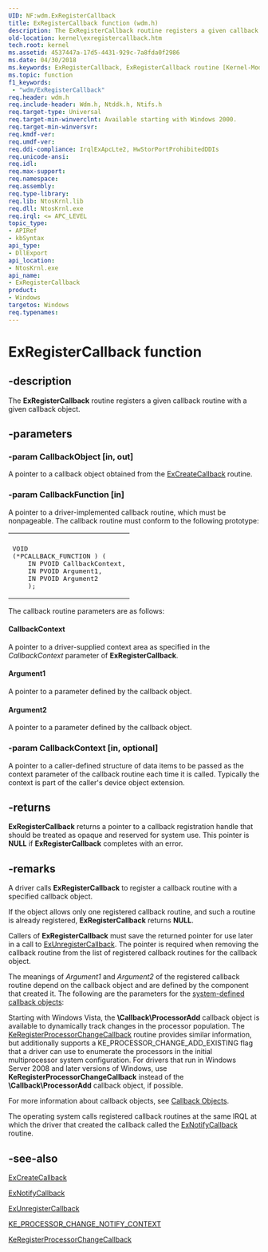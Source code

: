 ```yaml
---
UID: NF:wdm.ExRegisterCallback
title: ExRegisterCallback function (wdm.h)
description: The ExRegisterCallback routine registers a given callback routine with a given callback object.
old-location: kernel\exregistercallback.htm
tech.root: kernel
ms.assetid: 4537447a-17d5-4431-929c-7a8fda0f2986
ms.date: 04/30/2018
ms.keywords: ExRegisterCallback, ExRegisterCallback routine [Kernel-Mode Driver Architecture], k102_db841434-fe00-448d-b5bb-2c35d1ad0ec4.xml, kernel.exregistercallback, wdm/ExRegisterCallback
ms.topic: function
f1_keywords:
 - "wdm/ExRegisterCallback"
req.header: wdm.h
req.include-header: Wdm.h, Ntddk.h, Ntifs.h
req.target-type: Universal
req.target-min-winverclnt: Available starting with Windows 2000.
req.target-min-winversvr: 
req.kmdf-ver: 
req.umdf-ver: 
req.ddi-compliance: IrqlExApcLte2, HwStorPortProhibitedDDIs
req.unicode-ansi: 
req.idl: 
req.max-support: 
req.namespace: 
req.assembly: 
req.type-library: 
req.lib: NtosKrnl.lib
req.dll: NtosKrnl.exe
req.irql: <= APC_LEVEL
topic_type:
- APIRef
- kbSyntax
api_type:
- DllExport
api_location:
- NtosKrnl.exe
api_name:
- ExRegisterCallback
product:
- Windows
targetos: Windows
req.typenames: 
---
```


# ExRegisterCallback function


## -description


The <b>ExRegisterCallback</b> routine registers a given callback routine with a given callback object.


## -parameters




### -param CallbackObject [in, out]

A pointer to a callback object obtained from the <a href="https://docs.microsoft.com/windows-hardware/drivers/ddi/content/wdm/nf-wdm-excreatecallback">ExCreateCallback</a> routine.


### -param CallbackFunction [in]

A pointer to a driver-implemented callback routine, which must be nonpageable. The callback routine must conform to the following prototype:

<div class="code"><span codelanguage=""><table>
<tr>
<th></th>
</tr>
<tr>
<td>
<pre>VOID
(*PCALLBACK_FUNCTION ) (
    IN PVOID CallbackContext,
    IN PVOID Argument1,
    IN PVOID Argument2
    );</pre>
</td>
</tr>
</table></span></div>
The callback routine parameters are as follows:





#### CallbackContext

A pointer to a driver-supplied context area as specified in the <i>CallbackContext</i> parameter of <b>ExRegisterCallback</b>.



#### Argument1

A pointer to a parameter defined by the callback object.



#### Argument2

A pointer to a parameter defined by the callback object.


### -param CallbackContext [in, optional]

A pointer to a caller-defined structure of data items to be passed as the context parameter of the callback routine each time it is called. Typically the context is part of the caller's device object extension.


## -returns



<b>ExRegisterCallback</b> returns a pointer to a callback registration handle that should be treated as opaque and reserved for system use. This pointer is <b>NULL</b> if <b>ExRegisterCallback</b> completes with an error.




## -remarks



A driver calls <b>ExRegisterCallback</b> to register a callback routine with a specified callback object.

If the object allows only one registered callback routine, and such a routine is already registered, <b>ExRegisterCallback</b> returns <b>NULL</b>.

Callers of <b>ExRegisterCallback</b> must save the returned pointer for use later in a call to <a href="https://docs.microsoft.com/windows-hardware/drivers/ddi/content/wdm/nf-wdm-exunregistercallback">ExUnregisterCallback</a>. The pointer is required when removing the callback routine from the list of registered callback routines for the callback object.

The meanings of <i>Argument1</i> and <i>Argument2</i> of the registered callback routine depend on the callback object and are defined by the component that created it. The following are the parameters for the <a href="https://docs.microsoft.com/windows-hardware/drivers/kernel/using-a-system-defined-callback-object">system-defined callback objects</a>:



Starting with Windows Vista, the <b>\Callback\ProcessorAdd</b> callback object is available to dynamically track changes in the processor population. The <a href="https://docs.microsoft.com/windows-hardware/drivers/ddi/content/wdm/nf-wdm-keregisterprocessorchangecallback">KeRegisterProcessorChangeCallback</a> routine provides similar information, but additionally supports a KE_PROCESSOR_CHANGE_ADD_EXISTING flag that a driver can use to enumerate the processors in the initial multiprocessor system configuration. For drivers that run in Windows Server 2008 and later versions of Windows, use <b>KeRegisterProcessorChangeCallback</b> instead of the <b>\Callback\ProcessorAdd</b> callback object, if possible.

For more information about callback objects, see <a href="https://docs.microsoft.com/windows-hardware/drivers/kernel/callback-objects">Callback Objects</a>.

The operating system calls registered callback routines at the same IRQL at which the driver that created the callback called the <a href="https://docs.microsoft.com/windows-hardware/drivers/ddi/content/wdm/nf-wdm-exnotifycallback">ExNotifyCallback</a> routine.




## -see-also




<a href="https://docs.microsoft.com/windows-hardware/drivers/ddi/content/wdm/nf-wdm-excreatecallback">ExCreateCallback</a>



<a href="https://docs.microsoft.com/windows-hardware/drivers/ddi/content/wdm/nf-wdm-exnotifycallback">ExNotifyCallback</a>



<a href="https://docs.microsoft.com/windows-hardware/drivers/ddi/content/wdm/nf-wdm-exunregistercallback">ExUnregisterCallback</a>



<a href="https://docs.microsoft.com/windows-hardware/drivers/ddi/content/wdm/ns-wdm-_ke_processor_change_notify_context">KE_PROCESSOR_CHANGE_NOTIFY_CONTEXT</a>



<a href="https://docs.microsoft.com/windows-hardware/drivers/ddi/content/wdm/nf-wdm-keregisterprocessorchangecallback">KeRegisterProcessorChangeCallback</a>
 

 

